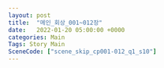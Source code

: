 ```yaml
---
layout: post
title:  "메인_회상_001~012장"
date:   2022-01-20 05:00:00 +0000
categories: Main
Tags: Story Main
SceneCode: ["scene_skip_cp001-012_q1_s10"]
---
```


